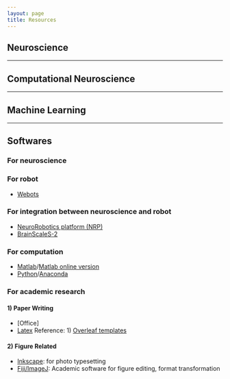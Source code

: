 ```yaml
---
layout: page
title: Resources
---
```


## Neuroscience

---
## Computational Neuroscience

---
## Machine Learning

---
## Softwares
### For neuroscience


### For robot
* [Webots](https://cyberbotics.com/)

### For integration between neuroscience and robot
* [NeuroRobotics platform (NRP)](https://www.neurorobotics.net/local_install.html)
* [BrainScaleS-2](https://brainscales.kip.uni-heidelberg.de/)

### For computation
* [Matlab](https://www.mathworks.com/downloads/)/[Matlab online version](https://ww2.mathworks.cn/products/matlab-online.html)
* [Python](https://www.python.org/downloads/)/[Anaconda](https://docs.anaconda.com/anaconda/install/)

### For academic research
#### 1) Paper Writing
* [Office]
* [Latex](https://www.latex-project.org/get/)
    Reference: 1) [Overleaf templates](https://www.overleaf.com/latex/templates)

#### 2) Figure Related
* [Inkscape](https://inkscape.org/release/inkscape-master/?latest=1): for photo typesetting
* [Fiji/ImageJ](https://imagej.nih.gov/ij/download.html): Academic software for figure editing, format transformation
